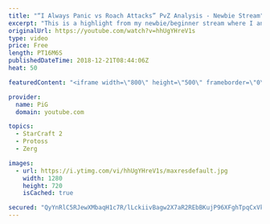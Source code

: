 ```yaml
---
title: "“I Always Panic vs Roach Attacks” PvZ Analysis - Newbie Stream"
excerpt: "This is a highlight from my newbie/beginner stream where I analyse a protoss players replay who always panics vs roach attacks -- Watch live at https://www.twitch.tv/x5_pig"
originalUrl: https://youtube.com/watch?v=hhUgYHreV1s
type: video
price: Free
length: PT16M6S
publishedDateTime: 2018-12-21T08:44:06Z
heat: 50

featuredContent: "<iframe width=\"800\" height=\"500\" frameborder=\"0\" src=\"https://www.youtube.com/embed/hhUgYHreV1s\" allow=\"accelerometer; autoplay; encrypted-media; gyroscope; picture-in-picture\" allowfullscreen></iframe>"

provider:
  name: PiG
  domain: youtube.com

topics:
  - StarCraft 2
  - Protoss
  - Zerg

images:
  - url: https://i.ytimg.com/vi/hhUgYHreV1s/maxresdefault.jpg
    width: 1280
    height: 720
    isCached: true

secured: "QyYnRlC5RJewXMbaqH1c7R/lLckiivBagw2X7aR2REbBKujP96XFghTpqCxVknEk/Z5QOhRdWA1wdx7Jquc14F17SzC+llBz3AVVhEa52Z9U1bU4ZOjqsRP54XZxzvF2rquRPtRswbedQApEGWAeiq9n5R14kDjL/iclS8VuZDBxjxRqxjEn6UkbNM6hxLRufisqkuwRNMHUU0CfdKfPfMlOvmbinbENsaiU4h1yCa1RvVRg2Pa+E+MSCppK16nFjywYy9w4Y7tM+yrKdu1Zs/9o0UAmgCDOjiDtJUgHrYsUFPLSrOoRP57cXqzqo2ymIKkxH5/o3ESjZGFewWUDrKyY+wiWw/6Rol5graSHXMCVwYLMcwtDxSy+2TAcDHX4/+5a6JiRQc+wSxP2rVwFoDMhN9eAgx0OFcF1ulp5is8=;oU5nV6AaxOhxa2eXyLgNNQ=="
---
```


